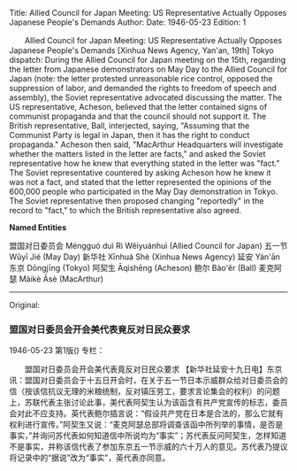 Title: Allied Council for Japan Meeting: US Representative Actually Opposes Japanese People's Demands
Author:
Date: 1946-05-23
Edition: 1

　　Allied Council for Japan Meeting: US Representative Actually Opposes Japanese People's Demands
    [Xinhua News Agency, Yan'an, 19th] Tokyo dispatch: During the Allied Council for Japan meeting on the 15th, regarding the letter from Japanese demonstrators on May Day to the Allied Council for Japan (note: the letter protested unreasonable rice control, opposed the suppression of labor, and demanded the rights to freedom of speech and assembly), the Soviet representative advocated discussing the matter. The US representative, Acheson, believed that the letter contained signs of communist propaganda and that the council should not support it. The British representative, Ball, interjected, saying, "Assuming that the Communist Party is legal in Japan, then it has the right to conduct propaganda." Acheson then said, "MacArthur Headquarters will investigate whether the matters listed in the letter are facts," and asked the Soviet representative how he knew that everything stated in the letter was "fact." The Soviet representative countered by asking Acheson how he knew it was not a fact, and stated that the letter represented the opinions of the 600,000 people who participated in the May Day demonstration in Tokyo. The Soviet representative then proposed changing "reportedly" in the record to "fact," to which the British representative also agreed.



**Named Entities**


盟国对日委员会   Méngguó duì Rì Wěiyuánhuì (Allied Council for Japan)
五一节  Wǔyī Jié (May Day)
新华社  Xīnhuá Shè (Xinhua News Agency)
延安  Yán'ān
东京  Dōngjīng (Tokyo)
阿契生  Āqìshēng (Acheson)
鲍尔  Bào'ěr (Ball)
麦克阿瑟  Màikè Āsè (MacArthur)


<hr /> 

Original: 


### 盟国对日委员会开会美代表竟反对日民众要求

1946-05-23
第1版()
专栏：

　　盟国对日委员会开会美代表竟反对日民众要求
    【新华社延安十九日电】东京讯：盟国对日委员会于十五日开会时，在关于五一节日本示威群众给对日委员会的信（按该信抗议无理的米粮统制，反对镇压劳工，要求言论集会的权利）的问题上，苏联代表主张讨论此事，美代表阿契生认为该函含有共产党宣传的标志，委员会对此不应支持。英代表鲍尔插言说：“假设共产党在日本是合法的，那么它就有权利进行宣传。”阿契生又说：“麦克阿瑟总部将调查该函中所列举的事情，是否是事实，”并询问苏代表如何知道信中所说均为“事实”；苏代表反问阿契生，怎样知道不是事实，并称该信代表了参加东京五一节示威的六十万人的意见。苏代表乃提议将记录中的“据说”改为“事实”，英代表亦同意。
